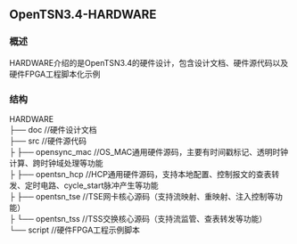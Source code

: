 ## OpenTSN3.4-HARDWARE

### 概述

HARDWARE介绍的是OpenTSN3.4的硬件设计，包含设计文档、硬件源代码以及硬件FPGA工程脚本化示例
### 结构  
  HARDWARE  
    ├── doc           //硬件设计文档  
    ├── src           //硬件源代码  
   	├   ├── opensync_mac       //OS_MAC通用硬件源码，主要有时间戳标记、透明时钟计算、跨时钟域处理等功能  
   	├   ├── opentsn_hcp        //HCP通用硬件源码，支持本地配置、控制报文的查表转发、定时电路、cycle_start脉冲产生等功能  
   	├   ├── opentsn_tse        //TSE网卡核心源码（支持流映射、重映射、注入控制等功能）  		  
   	├   └── opentsn_tss        //TSS交换核心源码（支持流监管、查表转发等功能）  	 
	└── script        //硬件FPGA工程示例脚本  		